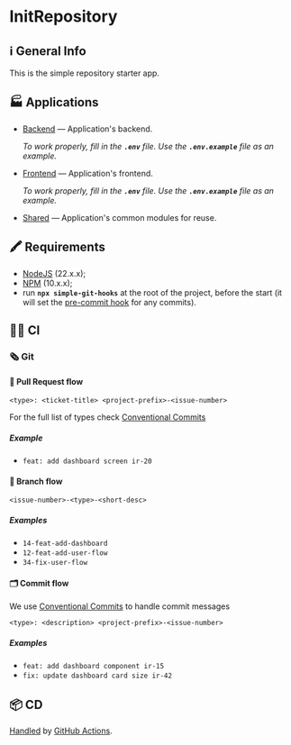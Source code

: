 # InitRepository

## ℹ️ General Info

This is the simple repository starter app.

## 🏭 Applications

-   [Backend](./backend) — Application's backend.

    _To work properly, fill in the **`.env`** file. Use the **`.env.example`** file as an example._

-   [Frontend](./frontend) — Application's frontend.

    _To work properly, fill in the **`.env`** file. Use the **`.env.example`** file as an example._

-   [Shared](./shared) — Application's common modules for reuse.

## 🖍 Requirements

-   [NodeJS](https://nodejs.org/en/) (22.x.x);
-   [NPM](https://www.npmjs.com/) (10.x.x);
-   run **`npx simple-git-hooks`** at the root of the project, before the start (it will set
    the [pre-commit hook](https://www.npmjs.com/package/simple-git-hooks) for any commits).

## 🧑‍💻 CI

### 🗞 Git

#### 🏅 Pull Request flow

```
<type>: <ticket-title> <project-prefix>-<issue-number>
```
For the full list of types check [Conventional Commits](https://github.com/conventional-changelog/commitlint/tree/master/%40commitlint/config-conventional)

##### Example

-   `feat: add dashboard screen ir-20`

#### 🌳 Branch flow

```
<issue-number>-<type>-<short-desc>
```

##### Examples

-   `14-feat-add-dashboard`
-   `12-feat-add-user-flow`
-   `34-fix-user-flow`

#### 🗂 Commit flow
We use [Conventional Commits](https://www.conventionalcommits.org/en/v1.0.0/) to handle commit messages
```
<type>: <description> <project-prefix>-<issue-number>
```

##### Examples

-   `feat: add dashboard component ir-15`
-   `fix: update dashboard card size ir-42`

## 📦 CD

[Handled](.github/workflows/cd.yml) by [GitHub Actions](https://docs.github.com/en/actions).

